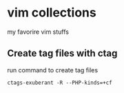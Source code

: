 # vim collections

my favorire vim stuffs

## Create tag files with ctag

run command to create tag files

    ctags-exuberant -R --PHP-kinds=+cf
